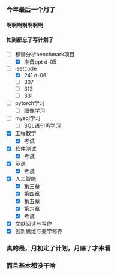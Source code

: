 ### 今年最后一个月了
#### 啊啊啊啊啊啊啊
#### 忙到都忘了写计划了

- [ ] 穆谱分析benchmark项目
  + [x] 准备ppt d-05
- [ ] leetcode
  + [x] 241 d-06
  + [ ] 307
  + [ ] 313
  + [ ] 331
- [ ] pytorch学习
  + [ ] 图像学习
- [ ] mysql学习
  + [ ] SQL语句再学习
- [x] 工程数学
  + [x] 考试
- [x] 软件测试
  + [x] 考试
- [x] 英语
  + [x] 考试
- [x] 人工智能
  + [x] 第三章
  + [x] 第四章
  + [x] 第五章
  + [x] 第六章
  + [x] 考试
- [x] 文献阅读与写作
- [x] 创新思维与美学修养

### 真的是，月初定了计划，月底了才来看
### 而且基本都没干啥